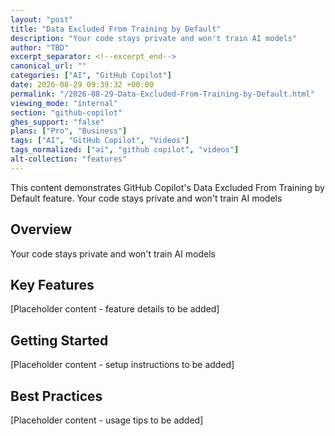 ```yaml
---
layout: "post"
title: "Data Excluded From Training by Default"
description: "Your code stays private and won't train AI models"
author: "TBD"
excerpt_separator: <!--excerpt_end-->
canonical_url: ""
categories: ["AI", "GitHub Copilot"]
date: 2026-08-29 09:39:32 +00:00
permalink: "/2026-08-29-Data-Excluded-From-Training-by-Default.html"
viewing_mode: "internal"
section: "github-copilot"
ghes_support: "false"
plans: ["Pro", "Business"]
tags: ["AI", "GitHub Copilot", "Videos"]
tags_normalized: ["ai", "github copilot", "videos"]
alt-collection: "features"
---
```


This content demonstrates GitHub Copilot's Data Excluded From Training by Default feature. Your code stays private and won't train AI models<!--excerpt_end-->

## Overview

Your code stays private and won't train AI models

## Key Features

[Placeholder content - feature details to be added]

## Getting Started

[Placeholder content - setup instructions to be added]

## Best Practices

[Placeholder content - usage tips to be added]
